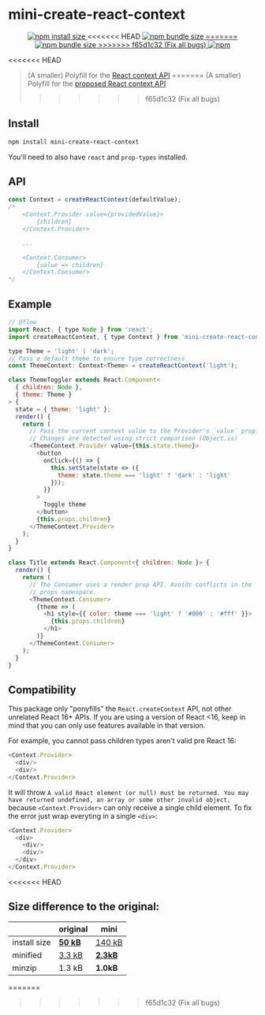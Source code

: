 # mini-create-react-context

<p align="center">
<a href="https://packagephobia.now.sh/result?p=mini-create-react-context">
	<img alt="npm install size" src="https://packagephobia.now.sh/badge?p=mini-create-react-context">
</a>
<<<<<<< HEAD
<a href="https://bundlephobia.com/result?p=mini-create-react-context@latest">
	<img alt="npm bundle size" src="https://img.shields.io/bundlephobia/min/mini-create-react-context/latest.svg?style=flat-square">
=======
<a href="https://bundlephobia.com/result?p=mini-create-react-context">
	<img alt="npm bundle size" src="https://img.shields.io/bundlephobia/min/mini-create-react-context.svg?style=flat-square">
>>>>>>> f65d1c32 (Fix all bugs)
</a>
<a href="https://www.npmjs.com/package/mini-create-react-context">
    <img alt="npm" src="https://img.shields.io/npm/v/mini-create-react-context.svg?style=flat-square">
</a>
</p>

<<<<<<< HEAD
> (A smaller) Polyfill for the [React context API](https://github.com/reactjs/rfcs/pull/2)
=======
> (A smaller) Polyfill for the [proposed React context API](https://github.com/reactjs/rfcs/pull/2)
>>>>>>> f65d1c32 (Fix all bugs)

## Install

```sh
npm install mini-create-react-context
```

You'll need to also have `react` and `prop-types` installed.

## API

```js
const Context = createReactContext(defaultValue);
/*
	<Context.Provider value={providedValue}>
		{children}
	</Context.Provider>

	...

	<Context.Consumer>
		{value => children}
	</Context.Consumer>
*/
```

## Example

```js
// @flow
import React, { type Node } from 'react';
import createReactContext, { type Context } from 'mini-create-react-context';

type Theme = 'light' | 'dark';
// Pass a default theme to ensure type correctness
const ThemeContext: Context<Theme> = createReactContext('light');

class ThemeToggler extends React.Component<
  { children: Node },
  { theme: Theme }
> {
  state = { theme: 'light' };
  render() {
    return (
      // Pass the current context value to the Provider's `value` prop.
      // Changes are detected using strict comparison (Object.is)
      <ThemeContext.Provider value={this.state.theme}>
        <button
          onClick={() => {
            this.setState(state => ({
              theme: state.theme === 'light' ? 'dark' : 'light'
            }));
          }}
        >
          Toggle theme
        </button>
        {this.props.children}
      </ThemeContext.Provider>
    );
  }
}

class Title extends React.Component<{ children: Node }> {
  render() {
    return (
      // The Consumer uses a render prop API. Avoids conflicts in the
      // props namespace.
      <ThemeContext.Consumer>
        {theme => (
          <h1 style={{ color: theme === 'light' ? '#000' : '#fff' }}>
            {this.props.children}
          </h1>
        )}
      </ThemeContext.Consumer>
    );
  }
}
```

## Compatibility

This package only "ponyfills" the `React.createContext` API, not other unrelated React 16+ APIs. If you are using a version of React <16, keep in mind that you can only use features available in that version.

For example, you cannot pass children types aren't valid pre React 16:

```js
<Context.Provider>
  <div/>
  <div/>
</Context.Provider>
```

It will throw `A valid React element (or null) must be returned. You may have returned undefined, an array or some other invalid object.` because `<Context.Provider>` can only receive a single child element. To fix the error just wrap everyting in a single `<div>`:

```js
<Context.Provider>
  <div>
    <div/>
    <div/>
  </div>
</Context.Provider>
```
<<<<<<< HEAD

## Size difference to the original:
|            | original | **mini**
|------------|----------|-----
|install size| [**50 kB**](https://packagephobia.now.sh/result?p=create-react-context) | [140 kB](https://packagephobia.now.sh/result?p=mini-create-react-context)
|minified    | [3.3 kB](https://bundlephobia.com/result?p=create-react-context) | [**2.3kB**](https://bundlephobia.com/result?p=mini-create-react-context)
|minzip      | 1.3 kB   | **1.0kB**
=======
>>>>>>> f65d1c32 (Fix all bugs)
